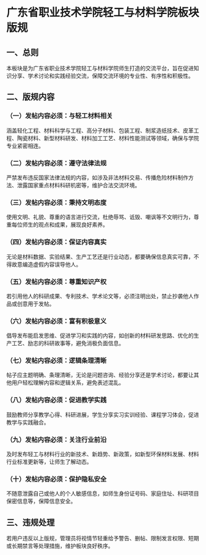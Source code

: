 # 广东省职业技术学院轻工与材料学院板块版规

## 一、总则
本板块是为广东省职业技术学院轻工与材料学院师生打造的交流平台，旨在促进知识分享、学术讨论和实践经验交流，保障交流环境的专业性、有序性和积极性。

## 二、版规内容

### （一）发帖内容必须：与轻工材料相关
涵盖轻化工程、材料科学与工程、高分子材料、包装工程、制浆造纸技术、皮革工程、陶瓷材料、新型材料研发、材料加工工艺、材料性能测试等领域，确保与学院专业紧密相连。

### （二）发帖内容必须：遵守法律法规
严禁发布违反国家法律法规的内容，如涉及非法材料交易、传播危险材料制作方法、泄露国家重点材料科研机密等，维护合法交流环境。

### （三）发帖内容必须：秉持文明态度
使用文明、礼貌、尊重的语言进行交流，杜绝辱骂、诋毁、嘲讽等不文明行为，尊重每位师生的观点和成果，展现良好素养。

### （四）发帖内容必须：保证内容真实
无论是材料数据、实验结果、生产工艺还是行业动态，都要确保信息真实可靠，不得故意编造虚假内容误导他人。

### （五）发帖内容必须：尊重知识产权
若引用他人的科研成果、专利技术、学术论文等，必须注明出处，禁止抄袭他人作品或创意用于发帖。

### （六）发帖内容必须：富有积极意义
倡导发布能启发思维、促进学习和实践的内容，如创新的材料研发思路、优化的生产工艺、励志的科研故事等，避免消极负面信息。

### （七）发帖内容必须：逻辑条理清晰
帖子应主题明确、条理清晰，无论是问题咨询、经验分享还是学术讨论，都要让其他用户轻松理解内容和逻辑关系，避免表述混乱。

### （八）发帖内容必须：促进教学实践
鼓励教师分享教学心得、科研进展，学生分享实习实训经验、课程学习体会，促进教学与实践融合。

### （九）发帖内容必须：关注行业前沿
及时发布轻工与材料行业的新技术、新趋势、新政策，如新型环保材料发展、材料行业标准更新等，让师生了解动态。

### （十）发帖内容必须：保护隐私安全
不随意泄露自己或他人的个人敏感信息，如师生身份证号码、家庭住址、科研项目保密信息等，保障信息安全。

## 三、违规处理
若用户违反以上版规，管理员将视情节轻重给予警告、删帖、限制发言权限、短期或长期禁言等处理措施，维护板块良好秩序。